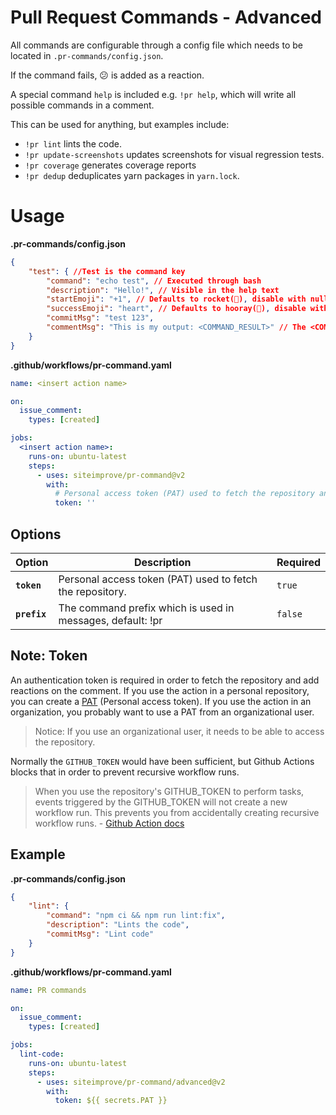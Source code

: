 # Pull Request Commands - Advanced

All commands are configurable through a config file which needs to be located in `.pr-commands/config.json`.

If the command fails, 😕 is added as a reaction.

A special command `help` is included e.g. `!pr help`, which will write all possible commands in a comment.

This can be used for anything, but examples include:
- `!pr lint` lints the code.
- `!pr update-screenshots` updates screenshots for visual regression tests.
- `!pr coverage` generates coverage reports
- `!pr dedup` deduplicates yarn packages in `yarn.lock`.

# Usage
**.pr-commands/config.json**
```json
{
    "test": { //Test is the command key
        "command": "echo test", // Executed through bash
        "description": "Hello!", // Visible in the help text
        "startEmoji": "+1", // Defaults to rocket(🚀), disable with null
        "successEmoji": "heart", // Defaults to hooray(🎉), disable with null
        "commitMsg": "test 123",
        "commentMsg": "This is my output: <COMMAND_RESULT>" // The <COMMAND_RESULT> token can be used to replace with output of command run.
    }
}

```
<!-- start usage -->
**.github/workflows/pr-command.yaml**
```yaml
name: <insert action name>

on:
  issue_comment:
    types: [created]

jobs:
  <insert action name>:
    runs-on: ubuntu-latest
    steps:
      - uses: siteimprove/pr-command@v2
        with:
          # Personal access token (PAT) used to fetch the repository and add reaction on comment (See note about token)
          token: ''
```
<!-- end usage -->

## Options

| Option                    | Description                                                | Required       |
| ------------------------- | ---------------------------------------------------------- | -------------- |
| **`token`**               | Personal access token (PAT) used to fetch the repository.  | `true`         |
| **`prefix`**              | The command prefix which is used in messages, default: !pr | `false`        |


## Note: Token
An authentication token is required in order to fetch the repository and add reactions on the comment.
If you use the action in a personal repository, you can create a [PAT](https://github.com/settings/tokens) (Personal access token).
If you use the action in an organization, you probably want to use a PAT from an organizational user. 
> Notice: If you use an organizational user, it needs to be able to access the repository.


Normally the `GITHUB_TOKEN` would have been sufficient, but Github Actions blocks that in order to prevent recursive workflow runs.

> When you use the repository's GITHUB_TOKEN to perform tasks, events triggered by the GITHUB_TOKEN will not create a new workflow run. This prevents you from accidentally creating recursive workflow runs. - [Github Action docs](https://docs.github.com/en/enterprise-server@3.0/actions/security-guides/automatic-token-authentication#using-the-github_token-in-a-workflow)


## Example
**.pr-commands/config.json**
```json
{
    "lint": {
        "command": "npm ci && npm run lint:fix",
        "description": "Lints the code",
        "commitMsg": "Lint code"
    }
}
```
**.github/workflows/pr-command.yaml**
```yaml
name: PR commands

on:
  issue_comment:
    types: [created]

jobs:
  lint-code:
    runs-on: ubuntu-latest
    steps:
      - uses: siteimprove/pr-command/advanced@v2
        with:
          token: ${{ secrets.PAT }}
```

